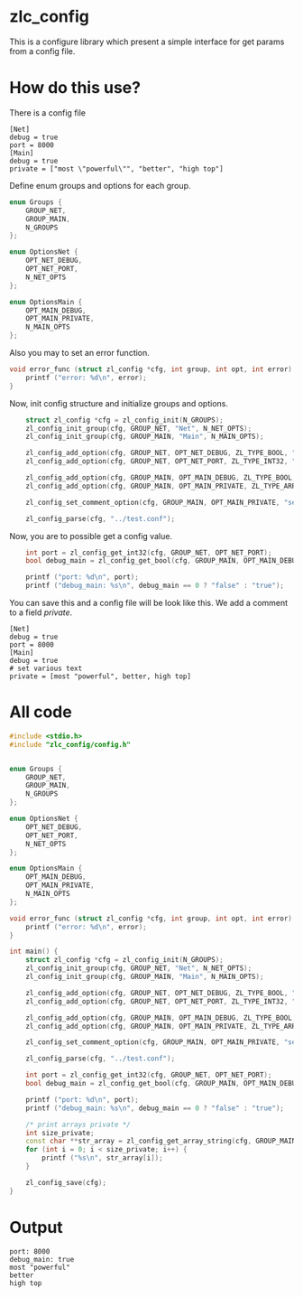 # zlc_config

This is a configure library which present a simple interface for get params from a config file.

# How do this use?

There is a config file
```commandline
[Net]
debug = true
port = 8000
[Main]
debug = true
private = ["most \"powerful\"", "better", "high top"]

```

Define enum groups and options for each group.
```C++
enum Groups {
    GROUP_NET,
    GROUP_MAIN,
    N_GROUPS
};

enum OptionsNet {
    OPT_NET_DEBUG,
    OPT_NET_PORT,
    N_NET_OPTS
};

enum OptionsMain {
    OPT_MAIN_DEBUG,
    OPT_MAIN_PRIVATE,
    N_MAIN_OPTS
};
```
Also you may to set an error function.
```C++
void error_func (struct zl_config *cfg, int group, int opt, int error) {
    printf ("error: %d\n", error);
}
```
Now, init config structure and initialize groups and options.
```C++
    struct zl_config *cfg = zl_config_init(N_GROUPS);
    zl_config_init_group(cfg, GROUP_NET, "Net", N_NET_OPTS);
    zl_config_init_group(cfg, GROUP_MAIN, "Main", N_MAIN_OPTS);

    zl_config_add_option(cfg, GROUP_NET, OPT_NET_DEBUG, ZL_TYPE_BOOL, "debug", NULL);
    zl_config_add_option(cfg, GROUP_NET, OPT_NET_PORT, ZL_TYPE_INT32, "port", NULL);

    zl_config_add_option(cfg, GROUP_MAIN, OPT_MAIN_DEBUG, ZL_TYPE_BOOL, "debug", (void *) true);
    zl_config_add_option(cfg, GROUP_MAIN, OPT_MAIN_PRIVATE, ZL_TYPE_ARRAY_STRING, "private", NULL);

    zl_config_set_comment_option(cfg, GROUP_MAIN, OPT_MAIN_PRIVATE, "set various text");

    zl_config_parse(cfg, "../test.conf");
```
Now, you are to possible get a config value.
```c++
    int port = zl_config_get_int32(cfg, GROUP_NET, OPT_NET_PORT);
    bool debug_main = zl_config_get_bool(cfg, GROUP_MAIN, OPT_MAIN_DEBUG);

    printf ("port: %d\n", port);
    printf ("debug_main: %s\n", debug_main == 0 ? "false" : "true");
```

You can save this and a config file will be look like this. 
We add a comment to a field *private*.
```commandline
[Net]
debug = true
port = 8000
[Main]
debug = true
# set various text
private = [most "powerful", better, high top]
```
# All code
```c++
#include <stdio.h>
#include "zlc_config/config.h"


enum Groups {
    GROUP_NET,
    GROUP_MAIN,
    N_GROUPS
};

enum OptionsNet {
    OPT_NET_DEBUG,
    OPT_NET_PORT,
    N_NET_OPTS
};

enum OptionsMain {
    OPT_MAIN_DEBUG,
    OPT_MAIN_PRIVATE,
    N_MAIN_OPTS
};

void error_func (struct zl_config *cfg, int group, int opt, int error) {
    printf ("error: %d\n", error);
}

int main() {
    struct zl_config *cfg = zl_config_init(N_GROUPS);
    zl_config_init_group(cfg, GROUP_NET, "Net", N_NET_OPTS);
    zl_config_init_group(cfg, GROUP_MAIN, "Main", N_MAIN_OPTS);

    zl_config_add_option(cfg, GROUP_NET, OPT_NET_DEBUG, ZL_TYPE_BOOL, "debug", NULL);
    zl_config_add_option(cfg, GROUP_NET, OPT_NET_PORT, ZL_TYPE_INT32, "port", NULL);

    zl_config_add_option(cfg, GROUP_MAIN, OPT_MAIN_DEBUG, ZL_TYPE_BOOL, "debug", (void *) true);
    zl_config_add_option(cfg, GROUP_MAIN, OPT_MAIN_PRIVATE, ZL_TYPE_ARRAY_STRING, "private", NULL);

    zl_config_set_comment_option(cfg, GROUP_MAIN, OPT_MAIN_PRIVATE, "set various text");

    zl_config_parse(cfg, "../test.conf");

    int port = zl_config_get_int32(cfg, GROUP_NET, OPT_NET_PORT);
    bool debug_main = zl_config_get_bool(cfg, GROUP_MAIN, OPT_MAIN_DEBUG);

    printf ("port: %d\n", port);
    printf ("debug_main: %s\n", debug_main == 0 ? "false" : "true");

    /* print arrays private */
    int size_private;
    const char **str_array = zl_config_get_array_string(cfg, GROUP_MAIN, OPT_MAIN_PRIVATE, &size_private);
    for (int i = 0; i < size_private; i++) {
        printf ("%s\n", str_array[i]);
    }

    zl_config_save(cfg);
}
```

# Output
```commandline
port: 8000
debug_main: true
most "powerful"
better
high top
```
